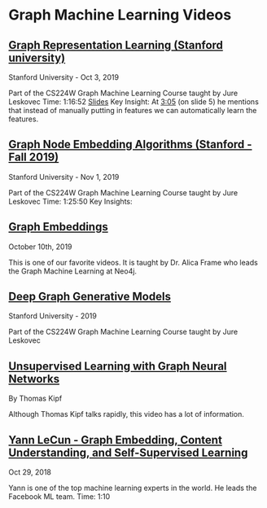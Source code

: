 # Graph Machine Learning Videos

## [Graph Representation Learning (Stanford university)](https://www.youtube.com/watch?v=YrhBZUtgG4E)
Stanford University - Oct 3, 2019

Part of the CS224W Graph Machine Learning Course taught by Jure Leskovec
Time: 1:16:52
[Slides](http://snap.stanford.edu/class/cs224w-2018/handouts/09-node2vec.pdf)
Key Insight: At [3:05](https://www.youtube.com/watch?v=YrhBZUtgG4E) (on slide 5) he mentions that instead of manually putting in features we can automatically learn the features.

## [Graph Node Embedding Algorithms (Stanford - Fall 2019)](https://www.youtube.com/watch?v=7JELX6DiUxQ)
Stanford University - Nov 1, 2019

Part of the CS224W Graph Machine Learning Course taught by Jure Leskovec
Time: 1:25:50
Key Insights:

## [Graph Embeddings](https://www.youtube.com/watch?v=oQPCxwmBiWo)
October 10th, 2019

This is one of our favorite videos.  It is taught by Dr. Alica Frame who leads the Graph Machine Learning at Neo4j.

## [Deep Graph Generative Models](https://www.youtube.com/watch?v=yFLiiK8c9CU)
Stanford University - 2019

Part of the CS224W Graph Machine Learning Course taught by Jure Leskovec

## [Unsupervised Learning with Graph Neural Networks](https://www.youtube.com/watch?v=9jSFBcptZ9A)
By Thomas Kipf

Although Thomas Kipf talks rapidly, this video has a lot of information.

## [Yann LeCun - Graph Embedding, Content Understanding, and Self-Supervised Learning](https://www.youtube.com/watch?v=UGPT64wo7lU)
Oct 29, 2018

Yann is one of the top machine learning experts in the world.  He leads the Facebook ML team.
Time: 1:10
